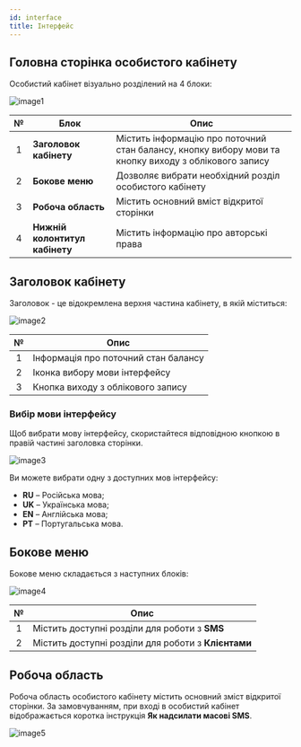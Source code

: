 ```yaml
---
id: interface
title: Інтерфейс
---
```


## Головна сторінка особистого кабінету

Особистий кабінет візуально розділений на 4 блоки:

![image1](/img/uk/general_interface/image1.png)

|  №  | Блок | Опис |
| :-: | ---- | ---- |
| 1 | **Заголовок кабінету** | Містить інформацію про поточний стан балансу, кнопку вибору мови та кнопку виходу з облікового запису |
| 2 | **Бокове меню** | Дозволяє вибрати необхідний розділ особистого кабінету |
| 3 | **Робоча область** | Містить основний вміст відкритої сторінки |
| 4 | **Нижній колонтитул кабінету** | Містить інформацію про авторські права |

## Заголовок кабінету

Заголовок - це відокремлена верхня частина кабінету, в якій міститься:

![image2](/img/uk/general_interface/image2.png)

|  №  | Опис |
| :-: | ---- |
| 1 | Інформація про поточний стан балансу |
| 2 | Іконка вибору мови інтерфейсу |
| 3 | Кнопка виходу з облікового запису |

### Вибір мови інтерфейсу

Щоб вибрати мову інтерфейсу, скористайтеся відповідною кнопкою в правій частині заголовка сторінки.

![image3](/img/uk/general_interface/image3.png)

Ви можете вибрати одну з доступних мов інтерфейсу:

* **RU** – Російська мова;
* **UK** – Українська мова;
* **EN** – Англійська мова;
* **PT** – Португальська мова.

## Бокове меню

Бокове меню складається з наступних блоків:

![image4](/img/uk/general_interface/image4.png)

|  №  | Опис |
| :-: | ---- |
| 1 | Містить доступні розділи для роботи з **SMS** |
| 2 | Містить доступні розділи для роботи з **Клієнтами** |

## Робоча область

Робоча область особистого кабінету містить основний зміст відкритої сторінки. За замовчуванням, при вході в особистий кабінет відображається коротка інструкція **Як надсилати масові SMS**.

![image5](/img/uk/general_interface/image5.png)
